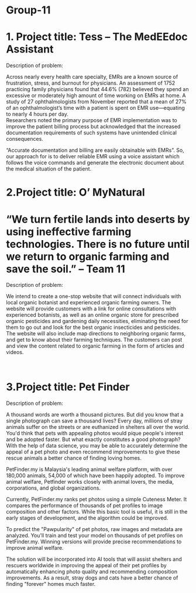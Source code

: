 # Group-11

# 1.	Project title:  Tess – The MedEEdoc Assistant
  
  
Description of problem: 

Across nearly every health care specialty, EMRs are a known source of frustration, stress, and burnout for physicians. An assessment of 1752 practicing family physicians found that 44.6% (782) believed they spend an excessive or moderately high amount of time working on EMRs at home.  A study of 27 ophthalmologists from November reported that a mean of 27% of an ophthalmologist’s time with a patient is spent on EMR use—equating to nearly 4 hours per day.  
Researchers noted the primary purpose of EMR implementation was to improve the patient billing process but acknowledged that the increased documentation requirements of such systems have unintended clinical consequences.

“Accurate documentation and billing are easily obtainable with EMRs”. So, our approach for is to deliver reliable EMR using a voice assistant which follows the voice commands and generate the electronic document about the medical situation of the patient.



# 2.Project title: O’ MyNatural

# “We turn fertile lands into deserts by using ineffective farming technologies. There is no future until we return to organic farming and save the soil.” – Team 11
  
Description of problem: 

We intend to create a one-stop website that will connect individuals with local organic botanist and experienced organic farming owners. The website will provide customers with a link for online consultations with experienced botanists, as well as an online organic store for prescribed organic pesticides and gardening daily necessities, eliminating the need for them to go out and look for the best organic insecticides and pesticides. The website will also include map directions to neighboring organic farms, and get to know about their farming techniques. The customers can post and view the content related to organic farming in the form of articles and videos.

 

# 3.Project title: Pet Finder
  
  
Description of problem: 

A thousand words are worth a thousand pictures. But did you know that a single photograph can save a thousand lives? Every day, millions of stray animals suffer on the streets or are euthanized in shelters all over the world. You'd think that pets with appealing photos would pique people's interest and be adopted faster. But what exactly constitutes a good photograph? With the help of data science, you may be able to accurately determine the appeal of a pet photo and even recommend improvements to give these rescue animals a better chance of finding loving homes. 

PetFinder.my is Malaysia's leading animal welfare platform, with over 180,000 animals, 54,000 of which have been happily adopted. To improve animal welfare, Petfinder works closely with animal lovers, the media, corporations, and global organizations.


Currently, PetFinder.my ranks pet photos using a simple Cuteness Meter. It compares the performance of thousands of pet profiles to image composition and other factors. While this basic tool is useful, it is still in the early stages of development, and the algorithm could be improved. 

To predict the "Pawpularity" of pet photos, raw images and metadata are analyzed. You'll train and test your model on thousands of pet profiles on PetFinder.my. Winning versions will provide precise recommendations to improve animal welfare. 

The solution will be incorporated into AI tools that will assist shelters and rescuers worldwide in improving the appeal of their pet profiles by automatically enhancing photo quality and recommending composition improvements. As a result, stray dogs and cats have a better chance of finding "forever" homes much faster.
